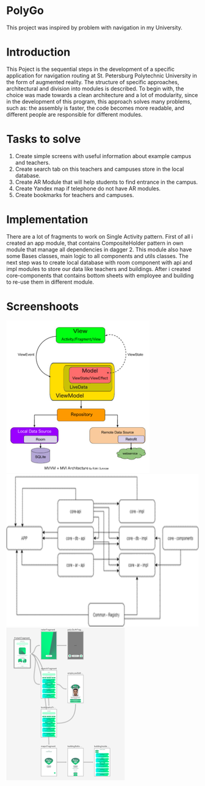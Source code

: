 PolyGo
===============
This project was inspired by problem with navigation in my University. 

Introduction
===============
This Poject is the sequential steps in the development of a specific application for navigation
routing at St. Petersburg Polytechnic University in the form of augmented reality. The structure of
specific approaches, architectural and division into modules is described. To begin with, the choice
was made towards a clean architecture and a lot of modularity, since in the development of this
program, this approach solves many problems, such as: the assembly is faster, the code becomes more
readable, and different people are responsible for different modules.

Tasks to solve
===============
  1) Create simple screens with useful information about example campus and teachers.
  2) Create search tab on this teachers and campuses store in the local database.
  3) Create AR Module that will help students to find entrance in the campus.
  4) Create Yandex map if telephone do not have AR modules.
  5) Create bookmarks for teachers and campuses.

Implementation
===============
There are a lot of fragments to work on Single Activity pattern. First of all i created an app module, that contains CompositeHolder pattern in own module that manage all dependencies in dagger 2.  This module also have some Bases classes, main logic to all components and utils classes. The next step was to create local database with room component with api and impl modules to store our data like teachers and buildings. After i created core-components that contains bottom sheets with employee and building to re-use them in different module. 

Screenshoots
===============
<img src="https://github.com/mishokU/PolyGo/blob/master/screenshoots/1_w0QeeQqrnISXLhYkYZWoAg.png?raw=true" height="400" width=auto><img src="https://github.com/mishokU/PolyGo/blob/master/screenshoots/%D0%BC%D0%BD%D0%BE%D0%B3%D0%BE%D0%BC%D0%BE%D0%B4%D1%83%D0%BB%D1%8C%D0%BD%D0%BE%D1%81%D1%82%D1%8C.png?raw=true" height="400" width=auto><img src="https://github.com/mishokU/PolyGo/blob/master/screenshoots/%D0%BD%D0%B0%D0%B2%D0%B8%D0%B3%D0%B0%D1%86%D0%B8%D1%8F.png?raw=true" height="400" width=auto>
